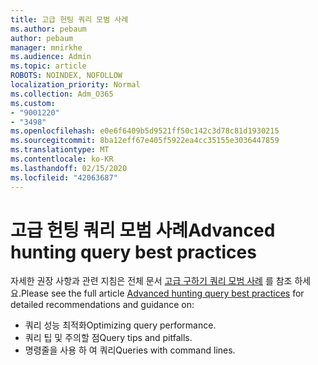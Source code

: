 ```yaml
---
title: 고급 헌팅 쿼리 모범 사례
ms.author: pebaum
author: pebaum
manager: mnirkhe
ms.audience: Admin
ms.topic: article
ROBOTS: NOINDEX, NOFOLLOW
localization_priority: Normal
ms.collection: Adm_O365
ms.custom:
- "9001220"
- "3498"
ms.openlocfilehash: e0e6f6409b5d9521ff50c142c3d78c81d1930215
ms.sourcegitcommit: 8ba12eff67e405f5922ea4cc35155e3036447859
ms.translationtype: MT
ms.contentlocale: ko-KR
ms.lasthandoff: 02/15/2020
ms.locfileid: "42063687"
---
```

# <a name="advanced-hunting-query-best-practices"></a><span data-ttu-id="1256f-102">고급 헌팅 쿼리 모범 사례</span><span class="sxs-lookup"><span data-stu-id="1256f-102">Advanced hunting query best practices</span></span>

<span data-ttu-id="1256f-103">자세한 권장 사항과 관련 지침은 전체 문서 [고급 구하기 쿼리 모범 사례](https://docs.microsoft.com/en-us/windows/security/threat-protection/microsoft-defender-atp/advanced-hunting-best-practices#optimize-query-performance) 를 참조 하세요.</span><span class="sxs-lookup"><span data-stu-id="1256f-103">Please see the full article [Advanced hunting query best practices](https://docs.microsoft.com/en-us/windows/security/threat-protection/microsoft-defender-atp/advanced-hunting-best-practices#optimize-query-performance) for detailed recommendations and guidance on:</span></span>
- <span data-ttu-id="1256f-104">쿼리 성능 최적화</span><span class="sxs-lookup"><span data-stu-id="1256f-104">Optimizing query performance.</span></span>
- <span data-ttu-id="1256f-105">쿼리 팁 및 주의할 점</span><span class="sxs-lookup"><span data-stu-id="1256f-105">Query tips and pitfalls.</span></span>
- <span data-ttu-id="1256f-106">명령줄을 사용 하 여 쿼리</span><span class="sxs-lookup"><span data-stu-id="1256f-106">Queries with command lines.</span></span>


